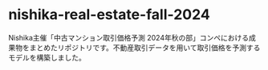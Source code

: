 # nishika-real-estate-fall-2024
Nishika主催「中古マンション取引価格予測 2024年秋の部」コンペにおける成果物をまとめたリポジトリです。不動産取引データを用いて取引価格を予測するモデルを構築しました。
